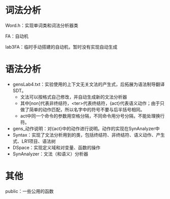 # 词法分析

Word.h：实现单词类和词法分析器类

FA：自动机

lab3FA：临时手动搭建的自动机，暂时没有实现自动生成

# 语法分析

+ gensLab4.txt：实验使用的上下文无关文法的产生式，后拓展为语法制导翻译SDT。
  + 文法可以按格式自己修改，并自动生成新的文法分析器
  + 其中[non]代表非终结符，\<ter>代表终结符，{act}代表语义动作；由于只做了简单的动作匹配，所以名字中的符号不要与后半括号相同。
  + act中同一个命令的参数用空格分隔，不同命令用分号分隔，不能处理换行符。
+ gens_动作说明：对{act}中的动作进行说明。动作的实现在SynAnalyzer中
+ Syntax：实现了文法分析用到的类，包括终结符、非终结符、语义动作、产生式、LR1项目、语法树
+ DSpace：实现定义域和对变量、函数的操作
+ SynAnalyzer：文法（和语义）分析器

# 其他

public：一些公用的函数





